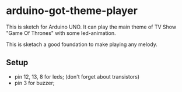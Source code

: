 # arduino-got-theme-player
This is sketch for Arduino UNO.
It can play the main theme of TV Show "Game Of Thrones" with some led-animation.

This is sketach a good foundation to make playing any melody.

## Setup
- pin 12, 13, 8 for leds; (don't forget about transistors)
- pin 3 for buzzer;
